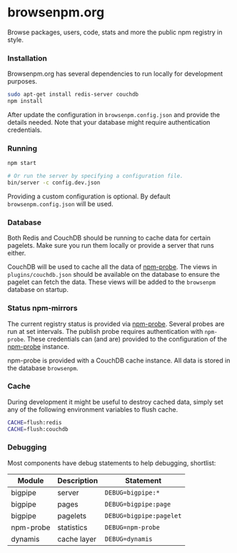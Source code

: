 browsenpm.org
=============

Browse packages, users, code, stats and more the public npm registry in style.

### Installation

Browsenpm.org has several dependencies to run locally for development purposes.

```bash
sudo apt-get install redis-server couchdb
npm install
```

After update the configuration in `browsenpm.config.json` and provide the details
needed. Note that your database might require authentication credentials.

### Running

```bash
npm start

# Or run the server by specifying a configuration file.
bin/server -c config.dev.json
```

Providing a custom configuration is optional. By default `browsenpm.config.json`
will be used.

### Database

Both Redis and CouchDB should be running to cache data for certain pagelets. Make
sure you run them locally or provide a server that runs either.

CouchDB will be used to cache all the data of [npm-probe]. The views in
`plugins/couchdb.json` should be available on the database to ensure the
pagelet can fetch the data. These views will be added to the `browsenpm` database
on startup.

### Status npm-mirrors

The current registry status is provided via [npm-probe]. Several probes are run at
set intervals. The publish probe requires authentication with `npm-probe`. These
credentials can (and are) provided to the configuration of the [npm-probe] instance.

npm-probe is provided with a CouchDB cache instance. All data is stored in the
database `browsenpm`.

[npm-probe]: https://github.com/Moveo/npm-probe

### Cache

During development it might be useful to destroy cached data, simply set any of the
following environment variables to flush cache.

```bash
CACHE=flush:redis
CACHE=flush:couchdb
```

### Debugging

Most components have debug statements to help debugging, shortlist:

| Module    | Description | Statement               |
| --------- | ----------- | ----------------------- |
| bigpipe   | server      | `DEBUG=bigpipe:*`       |
| bigpipe   | pages       | `DEBUG=bigpipe:page`    |
| bigpipe   | pagelets    | `DEBUG=bigpipe:pagelet` |
| npm-probe | statistics  | `DEBUG=npm-probe`       |
| dynamis   | cache layer | `DEBUG=dynamis`         |
